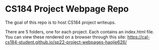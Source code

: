 # CS184 Project Webpage Repo

The goal of this repo is to host CS184 project writeups. 

There are 5 folders, one for each project. Each contains an index.html file. You can view these rendered on a browser through this site: 
https://cal-cs184-student.github.io/sp22-project-webpages-haojie626/
